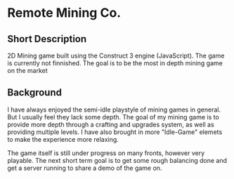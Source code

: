 # Remote Mining Co.

## Short Description

2D Mining game built using the Construct 3 engine (JavaScript). The game is currently not finnished. The goal is to be the most in depth mining game on the market 

## Background

I have always enjoyed the semi-idle playstyle of mining games in general. But I usually feel they lack some depth. 
The goal of my mining game is to provide more depth through a crafting and upgrades system, as well as providing multiple levels. 
I have also brought in more "Idle-Game" elemets to make the experience more relaxing. 

The game itself is still under progress on many fronts, however very playable. The next short term goal is to get some rough balancing done and get a server running to share a demo of the game on. 

